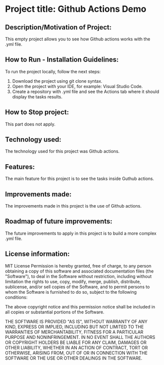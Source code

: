 # Project title: Github Actions Demo

## Description/Motivation of Project:
This empty project allows you to see how Github actions works with the .yml file.

## How to Run - Installation Guidelines:
To run the project locally, follow the next steps:
1. Download the project using git clone syntax.
2. Open the project with your IDE, for example: Visual Studio Code.
3. Create a repository with .yml file and see the Actions tab where it should display the tasks results.

## How to Stop project:
This part does not apply.

## Technology used:
The technology used for this project was Github actions.

## Features:
The main feature for this project is to see the tasks inside Guthub actions.

## Improvements made:
The improvements made in this project is the use of Github actions.

## Roadmap of future improvements:
The future improvements to apply in this project is to build a more complex .yml file.

## License information:
MIT License
Permission is hereby granted, free of charge, to any person obtaining a copy of this software and associated documentation files (the "Software"), to deal in the Software without restriction, including without limitation the rights to use, copy, modify, merge, publish, distribute, sublicense, and/or sell copies of the Software, and to permit persons to whom the Software is furnished to do so, subject to the following conditions:

The above copyright notice and this permission notice shall be included in all copies or substantial portions of the Software.

THE SOFTWARE IS PROVIDED "AS IS", WITHOUT WARRANTY OF ANY KIND, EXPRESS OR IMPLIED, INCLUDING BUT NOT LIMITED TO THE WARRANTIES OF MERCHANTABILITY, FITNESS FOR A PARTICULAR PURPOSE AND NONINFRINGEMENT. IN NO EVENT SHALL THE AUTHORS OR COPYRIGHT HOLDERS BE LIABLE FOR ANY CLAIM, DAMAGES OR OTHER LIABILITY, WHETHER IN AN ACTION OF CONTRACT, TORT OR OTHERWISE, ARISING FROM, OUT OF OR IN CONNECTION WITH THE SOFTWARE OR THE USE OR OTHER DEALINGS IN THE SOFTWARE.
